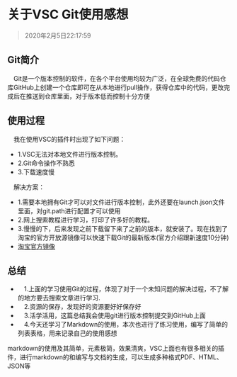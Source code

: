 # 关于VSC Git使用感想

>2020年2月5日22:17:59

## Git简介

&emsp;Git是一个版本控制的软件，在各个平台使用均较为广泛，在全球免费的代码仓库GitHub上创建一个仓库即可在从本地进行pull操作，获得仓库中的代码，更改完成后在推送到仓库里面，对于版本低而控制十分方便  

## 使用过程  

&emsp;我在使用VSC的插件时出现了如下问题：  

+ 1.VSC无法对本地文件进行版本控制。  
+ 2.Git命令操作不熟悉
+ 3.下载速度慢

&emsp;解决方案：

+ 1.需要本地拥有Git才可以对文件进行版本控制，此外还要在launch.json文件里面，对git.path进行配置才可以使用
+ 2.网上搜索教程进行学习，打印了许多好的教程。
+ 3.慢慢的下，后来发现之前下载留下来了之前的版本，就安装了。现在找到了淘宝的官方开放源镜像可以快速下载Git的最新版本(官方介绍跟新速度10分钟)
+ [淘宝官方镜像][link1]
  
## 总结

+ &emsp;1.上面的学习使用Git的过程，体现了对于一个未知问题的解决过程，不了解的地方要去搜索文章进行学习.
+ &emsp;2.资源的保存，发现好的资源要好好保存好
+ &emsp;3.活学活用，这篇总结我会使用git进行版本控制提交到GitHub上面
+ &emsp;4.今天还学习了Markdown的使用，本次也进行了练习使用，编写了简单的列表表格，用来记录自己的使用感想

markdown的使用及其简单，元素极简，效果清爽，VSC上面也有很多相关的插件，进行markdown的和编写与文档的生成，可以生成多种格式PDF、HTML、JSON等

[link1]:https://npm.taobao.org/ "淘宝镜像"
